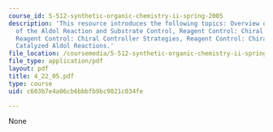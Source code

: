 ```yaml
---
course_id: 5-512-synthetic-organic-chemistry-ii-spring-2005
description: 'This resource introduces the following topics: Overview of the Stereochemistry
  of the Aldol Reaction and Substrate Control, Reagent Control: Chiral Auxiliary Strategies,
  Reagent Control: Chiral Controller Strategies, Reagent Control: Chiral Lewis Acid
  Catalyzed Aldol Reactions.'
file_location: /coursemedia/5-512-synthetic-organic-chemistry-ii-spring-2005/c603b7e4a06cb6bbbfb9bc9021c034fe_4_22_05.pdf
file_type: application/pdf
layout: pdf
title: 4_22_05.pdf
type: course
uid: c603b7e4a06cb6bbbfb9bc9021c034fe

---
```

None
